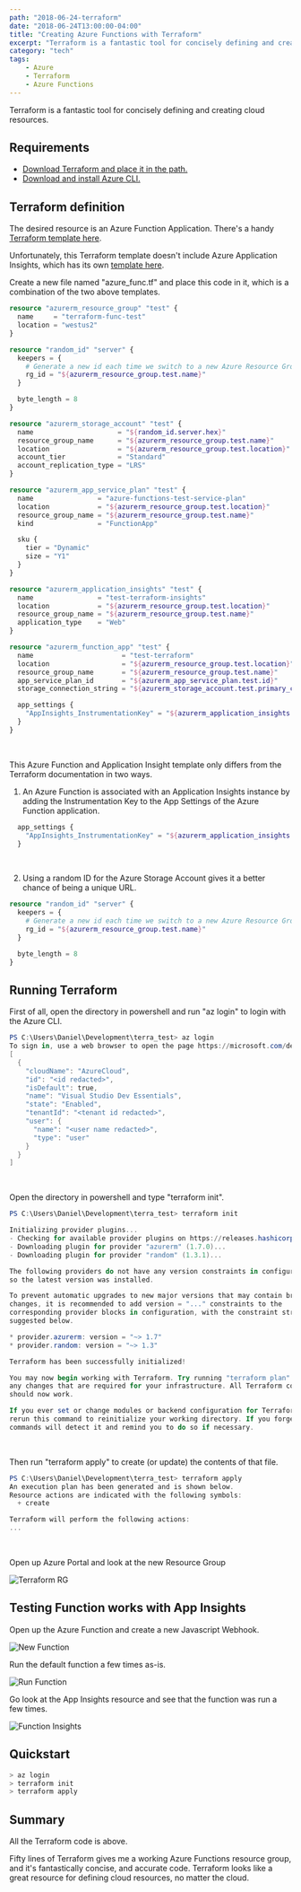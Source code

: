 ```yaml
---
path: "2018-06-24-terraform"
date: "2018-06-24T13:00:00-04:00"
title: "Creating Azure Functions with Terraform"
excerpt: "Terraform is a fantastic tool for concisely defining and creating cloud resources. Here's Azure Functions."
category: "tech"
tags:
    - Azure
    - Terraform
    - Azure Functions
---
```


Terraform is a fantastic tool for concisely defining and creating cloud resources.

## Requirements

* [Download Terraform and place it in the path.][0]
* [Download and install Azure CLI.][3]

## Terraform definition

The desired resource is an Azure Function Application.  There's a handy [Terraform template here][1].

Unfortunately, this Terraform template doesn't include Azure Application Insights, which has its own [template here][2].

Create a new file named "azure_func.tf" and place this code in it, which is a combination of the two above templates.

```terraform
resource "azurerm_resource_group" "test" {
  name     = "terraform-func-test"
  location = "westus2"
}

resource "random_id" "server" {
  keepers = {
    # Generate a new id each time we switch to a new Azure Resource Group
    rg_id = "${azurerm_resource_group.test.name}"
  }

  byte_length = 8
}

resource "azurerm_storage_account" "test" {
  name                     = "${random_id.server.hex}"
  resource_group_name      = "${azurerm_resource_group.test.name}"
  location                 = "${azurerm_resource_group.test.location}"
  account_tier             = "Standard"
  account_replication_type = "LRS"
}

resource "azurerm_app_service_plan" "test" {
  name                = "azure-functions-test-service-plan"
  location            = "${azurerm_resource_group.test.location}"
  resource_group_name = "${azurerm_resource_group.test.name}"
  kind                = "FunctionApp"

  sku {
    tier = "Dynamic"
    size = "Y1"
  }
}

resource "azurerm_application_insights" "test" {
  name                = "test-terraform-insights"
  location            = "${azurerm_resource_group.test.location}"
  resource_group_name = "${azurerm_resource_group.test.name}"
  application_type    = "Web"
}

resource "azurerm_function_app" "test" {
  name                      = "test-terraform"
  location                  = "${azurerm_resource_group.test.location}"
  resource_group_name       = "${azurerm_resource_group.test.name}"
  app_service_plan_id       = "${azurerm_app_service_plan.test.id}"
  storage_connection_string = "${azurerm_storage_account.test.primary_connection_string}"

  app_settings {
    "AppInsights_InstrumentationKey" = "${azurerm_application_insights.test.instrumentation_key}"
  }
}
```

<br/>

This Azure Function and Application Insight template only differs from the Terraform documentation in two ways.

1. An Azure Function is associated with an Application Insights instance by adding the Instrumentation Key to the App Settings of the Azure Function application.

```terraform
  app_settings {
    "AppInsights_InstrumentationKey" = "${azurerm_application_insights.test.instrumentation_key}"
  }
```

<br/>

2. Using a random ID for the Azure Storage Account gives it a better chance of being a unique URL.

```terraform
resource "random_id" "server" {
  keepers = {
    # Generate a new id each time we switch to a new Azure Resource Group
    rg_id = "${azurerm_resource_group.test.name}"
  }

  byte_length = 8
}
```

## Running Terraform

First of all, open the directory in powershell and run "az login" to login with the Azure CLI.

```powershell
PS C:\Users\Daniel\Development\terra_test> az login
To sign in, use a web browser to open the page https://microsoft.com/devicelogin and enter the code ________ to authenticate.
[
  {
    "cloudName": "AzureCloud",
    "id": "<id redacted>",
    "isDefault": true,
    "name": "Visual Studio Dev Essentials",
    "state": "Enabled",
    "tenantId": "<tenant id redacted>",
    "user": {
      "name": "<user name redacted>",
      "type": "user"
    }
  }
]
```

<br/>

Open the directory in powershell and type "terraform init".

```powershell
PS C:\Users\Daniel\Development\terra_test> terraform init

Initializing provider plugins...
- Checking for available provider plugins on https://releases.hashicorp.com...
- Downloading plugin for provider "azurerm" (1.7.0)...
- Downloading plugin for provider "random" (1.3.1)...

The following providers do not have any version constraints in configuration,
so the latest version was installed.

To prevent automatic upgrades to new major versions that may contain breaking
changes, it is recommended to add version = "..." constraints to the
corresponding provider blocks in configuration, with the constraint strings
suggested below.

* provider.azurerm: version = "~> 1.7"
* provider.random: version = "~> 1.3"

Terraform has been successfully initialized!

You may now begin working with Terraform. Try running "terraform plan" to see
any changes that are required for your infrastructure. All Terraform commands
should now work.

If you ever set or change modules or backend configuration for Terraform,
rerun this command to reinitialize your working directory. If you forget, other
commands will detect it and remind you to do so if necessary.
```

<br/>

Then run "terraform apply" to create (or update) the contents of that file.

```powershell
PS C:\Users\Daniel\Development\terra_test> terraform apply
An execution plan has been generated and is shown below.
Resource actions are indicated with the following symbols:
  + create

Terraform will perform the following actions:
...
```

<br/>

Open up Azure Portal and look at the new Resource Group

![Terraform RG](terraform-rg.png)

## Testing Function works with App Insights

Open up the Azure Function and create a new Javascript Webhook.

![New Function](new-function.png)


Run the default function a few times as-is.

![Run Function](run-function.png)


Go look at the App Insights resource and see that the function was run a few times.

![Function Insights](function-insights.png)

## Quickstart

```powershell
> az login
> terraform init
> terraform apply
```


## Summary

All the Terraform code is above.

Fifty lines of Terraform gives me a working Azure Functions resource group, and it's fantastically concise, and accurate code. Terraform looks like a great resource for defining cloud resources, no matter the cloud.

[0]: https://www.terraform.io/
[1]: https://www.terraform.io/docs/providers/azurerm/r/function_app.html
[2]: https://www.terraform.io/docs/providers/azurerm/r/application_insights.html
[3]: https://docs.microsoft.com/en-us/cli/azure/install-azure-cli?view=azure-cli-latest
